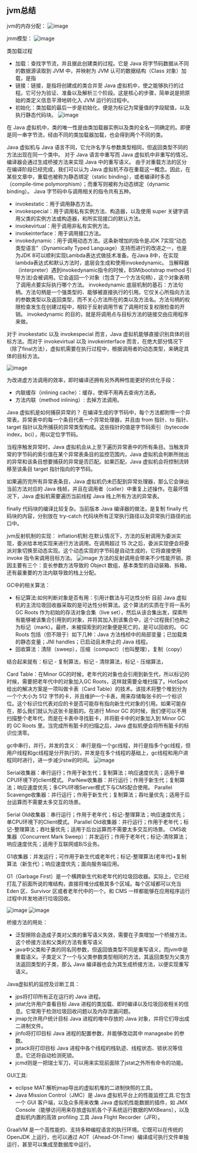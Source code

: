 ## jvm总结


jvm的内存分配：
![image](java_memory.png)

jmm模型：
![image](jmm.png)


类加载过程
- 加载：查找字节流，并且据此创建类的过程。它是 Java 将字节码数据从不同的数据源读取到 JVM 中，并映射为 JVM 认可的数据结构（Class 对象）加载，是指
- 链接：链接，是指将创建成的类合并至 Java 虚拟机中，使之能够执行的过程。它可分为验证、准备以及解析三个阶段。这是核心的步骤，简单说是把原始的类定义信息平滑地转化入 JVM 运行的过程中。
- 初始化：类加载的最后一步是初始化，便是为标记为常量值的字段赋值，以及执行静态代码块。
![image](class_load.jpg)



在 Java 虚拟机中，类的唯一性是由类加载器实例以及类的全名一同确定的。即便是同一串字节流，经由不同的类加载器加载，也会得到两个不同的类。

Java 虚拟机与 Java 语言不同，它允许名字与参数类型相同，但返回类型不同的方法出现在同一个类中。
对于 Java 语言中重写而 Java 虚拟机中非重写的情况，编译器会通过生成桥接方法来实现 Java 中的重写语义。
由于对重载方法的区分在编译阶段已经完成，我们可以认为 Java 虚拟机不存在重载这一概念。因此，在某些文章中，重载也被称为静态绑定（static binding），或者编译时多态（compile-time polymorphism）；而重写则被称为动态绑定（dynamic binding）。
Java 字节码中与调用相关的指令共有五种。
- invokestatic：用于调用静态方法。
- invokespecial：用于调用私有实例方法、构造器，以及使用 super 关键字调用父类的实例方法或构造器，和所实现接口的默认方法。
- invokevirtual：用于调用非私有实例方法。
- invokeinterface：用于调用接口方法。
- invokedynamic：用于调用动态方法。这条新增加的指令是JDK 7实现“动态类型语言”（Dynamically Typed Language）支持而进行的改进之一，也是为JDK 8可以顺利实现Lambda表达式做技术准备。在Java 8中，在实现lambda表达式和默认方法时，底层会生成和使用invokedynamic。
当解释器（interpreter）遇到invokedynamic指令的时候，BSM(bootstrap method 引导方法)会被调用。它会返回一个对象（包含了一个方法句柄），这个对象表明了调用点要实际执行哪个方法。
invokedynamic 底层机制的基石：方法句柄。方法句柄是一个强类型的、能够被直接执行的引用。它仅关心所指向方法的参数类型以及返回类型，而不关心方法所在的类以及方法名。方法句柄的权限检查发生在创建过程中，相较于反射调用节省了调用时反复权限检查的开销。
invokedynamic 的目的，就是将调用点与目标方法的链接交由应用程序来做。

对于 invokestatic 以及 invokespecial 而言，Java 虚拟机能够直接识别具体的目标方法。而对于 invokevirtual 以及 invokeinterface 而言，在绝大部分情况下（除了final方法），虚拟机需要在执行过程中，根据调用者的动态类型，来确定具体的目标方法。

![image](jvm_invoke.png)


为改进虚方法调用的效率，即时编译还拥有另外两种性能更好的优化手段：
- 内联缓存（inlining cache）：缓存，使得不用再去查询方法表。
- 方法内联（method inlining）: 去掉方法调用。

Java 虚拟机是如何捕获异常的？
在编译生成的字节码中，每个方法都附带一个异常表。异常表中的每一个条目代表一个异常处理器，并且由 from 指针、to 指针、target 指针以及所捕获的异常类型构成。这些指针的值是字节码索引（bytecode index，bci），用以定位字节码。

当程序触发异常时，Java 虚拟机会从上至下遍历异常表中的所有条目。当触发异常的字节码的索引值在某个异常表条目的监控范围内，Java 虚拟机会判断所抛出的异常和该条目想要捕获的异常是否匹配。如果匹配，Java 虚拟机会将控制流转移至该条目 target 指针指向的字节码。

如果遍历完所有异常表条目，Java 虚拟机仍未匹配到异常处理器，那么它会弹出当前方法对应的 Java 栈帧，并且在调用者（caller）中重复上述操作。在最坏情况下，Java 虚拟机需要遍历当前线程 Java 栈上所有方法的异常表。

finally 代码块的编译比较复杂。当前版本 Java 编译器的做法，是复制 finally 代码块的内容，分别放在 try-catch 代码块所有正常执行路径以及异常执行路径的出口中。


jvm反射机制的实现：
inflation机制:在默认情况下，方法的反射调用为委派实现，委派给本地实现来进行方法调用。在调用超过 15 次之后，委派实现便会将委派对象切换至动态实现。这个动态实现的字节码是自动生成的，它将直接使用 invoke 指令来调用目标方法。
![image](jvm_reflection.png)
方法的反射调用会带来不少性能开销，原因主要有三个：变长参数方法导致的 Object 数组，基本类型的自动装箱、拆箱，还有最重要的方法内联导致的栈上分配。

GC中的相关算法：
- 标记算法:如何判断对象是否有用：引用计数法与可达性分析
目前 Java 虚拟机的主流垃圾回收器采取的是可达性分析算法。这个算法的实质在于将一系列 GC Roots 作为初始的存活对象合集（live set），然后从该合集出发，探索所有能够被该集合引用到的对象，并将其加入到该集合中，这个过程我们也称之为标记（mark）。最终，未被探索到的对象便是死亡的，是可以回收的。
GC Roots 包括（但不限于）如下几种：Java 方法栈桢中的局部变量；已加载类的静态变量；JNI handles；已启动且未停止的 Java 线程。
- 回收算法：清除（sweep），压缩（compact）（也叫整理），复制（copy）

结合起来就有：标记 - 复制算法，标记 - 清除算法，标记 - 压缩算法，

Card Table：在Minor GC的时候，老年代的对象也会引用到新生代，所以标记的时候，需要把老年代中的对象加入GC Roots，这样就需要全堆扫描了。HotSpot 给出的解决方案是一项叫做卡表（Card Table）的技术。该技术将整个堆划分为一个个大小为 512 字节的卡，并且维护一个卡表，用来存储每张卡的一个标识位。这个标识位代表对应的卡是否可能存有指向新生代对象的引用。如果可能存在，那么我们就认为这张卡是脏的。在进行 Minor GC 的时候，我们便可以不用扫描整个老年代，而是在卡表中寻找脏卡，并将脏卡中的对象加入到 Minor GC 的 GC Roots 里。当完成所有脏卡的扫描之后，Java 虚拟机便会将所有脏卡的标识位清零。

gc中串行，并行，并发的含义：
串行是指一个gc线程，并行是指多个gc线程，但用户线程和gc线程是分开执行的，并发是在多个线程的基础上，gc线程和用户进程同时进行，进一步减少stw的时间。
![image](gc.png)

Serial收集器：串行运行；作用于新生代；复制算法；响应速度优先；适用于单CPU环境下的client模式。
ParNew收集器：并行运行；作用于新生代；复制算法；响应速度优先；多CPU环境Server模式下与CMS配合使用。
Parallel Scavenge收集器：并行运行；作用于新生代；复制算法；吞吐量优先；适用于后台运算而不需要太多交互的场景。

Serial Old收集器：串行运行；作用于老年代；标记-整理算法；响应速度优先；单CPU环境下的Client模式。
Parallel Old收集器：并行运行；作用于老年代；标记-整理算法；吞吐量优先；适用于后台运算而不需要太多交互的场景。
CMS收集器（Concurrent Mark Sweep）：并发运行；作用于老年代；标记-清除算法；响应速度优先；适用于互联网或B/S业务。

G1收集器：并发运行；可作用于新生代或老年代；标记-整理算法(老年代)+复制算法（新生代）；响应速度优先；面向服务端应用。

G1（Garbage First）是一个横跨新生代和老年代的垃圾回收器。实际上，它已经打乱了前面所说的堆结构，直接将堆分成极其多个区域。每个区域都可以充当 Eden 区、Survivor 区或者老年代中的一个。和 CMS 一样都能够在应用程序运行过程中并发地进行垃圾回收。

![image](jvm_gc.png)
![image](g1_region.png)

桥接方法的用处：
- 泛型擦除会造成子类对父类的重写语义失效，需要在子类增加一个桥接方法，这个桥接方法和父类的方法有重写语义
- java中父类和子类的同名同参数，但返回值类型不同是重写语义，而jvm中是重载语义。子类定义了一个与父类参数类型相同的方法，其返回类型为父类方法返回类型的子类，那么 Java 编译器也会为其生成桥接方法，以便实现重写语义。


Java虚拟机的监控及诊断工具：
- jps将打印所有正在运行的 Java 进程。
- jstat允许用户查看目标 Java 进程的类加载、即时编译以及垃圾回收相关的信息。它常用于检测垃圾回收问题以及内存泄漏问题。
- jmap允许用户统计目标 Java 进程的堆中存放的 Java 对象，并将它们导出成二进制文件。
- jinfo将打印目标 Java 进程的配置参数，并能够改动其中 manageabe 的参数。
- jstack将打印目标 Java 进程中各个线程的栈轨迹、线程状态、锁状况等信息。它还将自动检测死锁。
- jcmd则是一把瑞士军刀，可以用来实现前面除了jstat之外所有命令的功能。

GUI工具:
- eclipse MAT:解析jmap导出的虚拟机堆的二进制快照的工具。
- Java Mission Control（JMC）是 Java 虚拟机平台上的性能监控工具.它包含一个 GUI 客户端，以及众多用来收集 Java 虚拟机性能数据的插件，如 JMX Console（能够访问用来存放虚拟机各个子系统运行数据的MXBeans），以及虚拟机内置的高效 profiling 工具 Java Flight Recorder（JFR）。

GraalVM 是一个高性能的、支持多种编程语言的执行环境。它既可以在传统的 OpenJDK 上运行，也可以通过 AOT（Ahead-Of-Time）编译成可执行文件单独运行，甚至可以集成至数据库中运行。